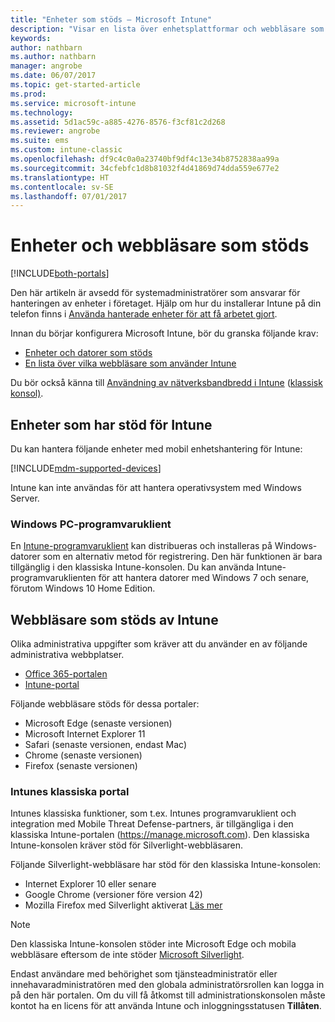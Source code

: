 ```yaml
---
title: "Enheter som stöds – Microsoft Intune"
description: "Visar en lista över enhetsplattformar och webbläsare som stöds för Intunes enhetshantering"
keywords: 
author: nathbarn
ms.author: nathbarn
manager: angrobe
ms.date: 06/07/2017
ms.topic: get-started-article
ms.prod: 
ms.service: microsoft-intune
ms.technology: 
ms.assetid: 5d1ac59c-a885-4276-8576-f3cf81c2d268
ms.reviewer: angrobe
ms.suite: ems
ms.custom: intune-classic
ms.openlocfilehash: df9c4c0a0a23740bf9df4c13e34b8752838aa99a
ms.sourcegitcommit: 34cfebfc1d8b81032f4d41869d74dda559e677e2
ms.translationtype: HT
ms.contentlocale: sv-SE
ms.lasthandoff: 07/01/2017
---
```

# <a name="supported-devices-and-browsers"></a>Enheter och webbläsare som stöds

[!INCLUDE[both-portals](./includes/note-for-both-portals.md)]

Den här artikeln är avsedd för systemadministratörer som ansvarar för hanteringen av enheter i företaget. Hjälp om hur du installerar Intune på din telefon finns i [Använda hanterade enheter för att få arbetet gjort](/intune-user-help/company-portal-frequently-asked-questions).

Innan du börjar konfigurera Microsoft Intune, bör du granska följande krav:

- [Enheter och datorer som stöds](#intune-supported-devices)
- [En lista över vilka webbläsare som använder Intune](#intune-supported-web-browsers)

Du bör också känna till [Användning av nätverksbandbredd i Intune](network-bandwidth-use.md) ([klassisk konsol)](/intune-classic/get-started/network-bandwidth-use).

## <a name="intune-supported-devices"></a>Enheter som har stöd för Intune

Du kan hantera följande enheter med mobil enhetshantering för Intune:

[!INCLUDE[mdm-supported-devices](./includes/mdm-supported-devices.md)]

Intune kan inte användas för att hantera operativsystem med Windows Server.

### <a name="windows-pc-software-client"></a>Windows PC-programvaruklient

En [Intune-programvaruklient](/intune-classic/deploy-use/manage-windows-pcs-with-microsoft-intune) kan distribueras och installeras på Windows-datorer som en alternativ metod för registrering. Den här funktionen är bara tillgänglig i den klassiska Intune-konsolen. Du kan använda Intune-programvaruklienten för att hantera datorer med Windows 7 och senare, förutom Windows 10 Home Edition.

<!--  ### Exchange ActiveSync management

You can manage [Exchange ActiveSync devices](/intune-classic/deploy-use/mobile-device-management-with-exchange-activesync-and-microsoft-intune) from the Intune console. This option provides a limited set of management capabilities when compared to the other methods. See [Capabilities of built-in Mobile Device Management in Office 365](https://support.office.com/article/Capabilities-of-built-in-Mobile-Device-Management-for-Office-365-a1da44e5-7475-4992-be91-9ccec25905b0) for a list of supported devices.  -->

## <a name="intune-supported-web-browsers"></a>Webbläsare som stöds av Intune

Olika administrativa uppgifter som kräver att du använder en av följande administrativa webbplatser.

- [Office 365-portalen](http://go.microsoft.com/fwlink/p/?LinkId=698854)
- [Intune-portal](https://portal.azure.com/)

Följande webbläsare stöds för dessa portaler:
- Microsoft Edge (senaste versionen)
- Microsoft Internet Explorer 11
- Safari (senaste versionen, endast Mac)
- Chrome (senaste versionen)
- Firefox (senaste versionen)

### <a name="intune-classic-portal"></a>Intunes klassiska portal

Intunes klassiska funktioner, som t.ex. Intunes programvaruklient och integration med Mobile Threat Defense-partners, är tillgängliga i den klassiska Intune-portalen (https://manage.microsoft.com). Den klassiska Intune-konsolen kräver stöd för Silverlight-webbläsaren.

Följande Silverlight-webbläsare har stöd för den klassiska Intune-konsolen:
- Internet Explorer 10 eller senare
- Google Chrome (versioner före version 42)
- Mozilla Firefox med Silverlight aktiverat [Läs mer](https://go.microsoft.com/fwlink/?linkid=836872)

> [!Note]
> Den klassiska Intune-konsolen stöder inte Microsoft Edge och mobila webbläsare eftersom de inte stöder [Microsoft Silverlight](https://msdn.microsoft.com/library/cc838158(v=vs.95).aspx).


Endast användare med behörighet som tjänsteadministratör eller innehavaradministratören med den globala administratörsrollen kan logga in på den här portalen. Om du vill få åtkomst till administrationskonsolen måste kontot ha en licens för att använda Intune och inloggningsstatusen **Tillåten**.

